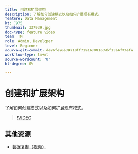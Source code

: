 ```yaml
---
title: 创建和扩展架构
description: 了解如何创建模式以及如何扩展现有模式。
feature: Data Management
kt: 7975
thumbnail: 337939.jpg
doc-type: feature video
team: TM
role: Admin, Developer
level: Beginner
source-git-commit: de86fe86e39a10ff719163081634bf13a6f83efe
workflow-type: tm+mt
source-wordcount: '0'
ht-degree: 0%

---
```


# 创建和扩展架构

了解如何创建模式以及如何扩展现有模式。

>[!VIDEO](https://video.tv.adobe.com/v/337939?quality=12)

## 其他资源

* [数据复制（视频）](/help/data-management/data-replication.md)
